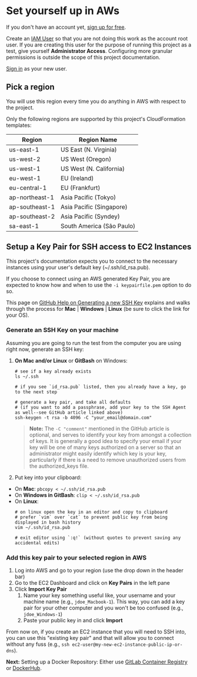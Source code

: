 # Set yourself up in AWs
If you don't have an account yet, [sign up for free](https://aws.amazon.com/free).

Create an [IAM User](http://docs.aws.amazon.com/IAM/latest/UserGuide/getting-started_create-admin-group.html) so that
you are not doing this work as the account root user. If you are creating this user for the purpose of running this project
as a test, give yourself **Administrator Access**. Configuring more granular permissions is outside the scope of this project documentation.

[Sign in](http://docs.aws.amazon.com/IAM/latest/UserGuide/getting-started_how-users-sign-in.html) as your new user.

## Pick a region
You will use this region every time you do anything in AWS with respect to the project. 

Only the following regions are supported by this project's CloudFormation templates:

| Region | Region Name |
| ------ | ----------- |
| us-east-1 | US East (N. Virginia) |
| us-west-2 | US West (Oregon) |
| us-west-1 | US West (N. California) |
| eu-west-1 | EU (Ireland) |
| eu-central-1 | EU (Frankfurt) |
| ap-northeast-1 | Asia Pacific (Tokyo) |
| ap-southeast-1 | Asia Pacific (Singapore) |
| ap-southeast-2 | Asia Pacific (Syndey) |
| sa-east-1 | South America (São Paulo) |

## Setup a Key Pair for SSH access to EC2 Instances
This project's documentation expects you to connect to the necessary instances using your user's default key (~/.ssh/id_rsa.pub).

If you choose to connect using an AWS generated Key Pair, you are expected to know how and when to use the `-i keypairfile.pem` option to do so.

This page on [GitHub Help on Generating a new SSH Key](https://help.github.com/articles/generating-a-new-ssh-key-and-adding-it-to-the-ssh-agent/) 
explains and walks through the process for **Mac** | **Windows** | **Linux** (be sure to click the link for your OS).

### Generate an SSH Key on your machine
Assuming you are going to run the test from the computer you are using right now, generate an SSH key:

1. **On Mac and/or Linux** or **GitBash** on Windows:
    ```shell
    # see if a key already exists
    ls ~/.ssh
    
    # if you see `id_rsa.pub` listed, then you already have a key, go to the next step
    
    # generate a key pair, and take all defaults 
    # (if you want to add a passphrase, add your key to the SSH Agent as well--see GitHub article linked above)
    ssh-keygen -t rsa -b 4096 -C "your_email@domain.com"
    ```
    
    >**Note:** The `-C "comment"` mentioned in the GitHub article is optional, and serves to identify your key from amongst a collection of keys.
    It is generally a good idea to specify your email if your key will be one of many keys authorized on a server so that
    an administrator might easily identify which key is your key, particularly if there is a need to remove unauthorized
    users from the authorized_keys file.

1. Put key into your clipboard:

  * On **Mac**: `pbcopy < ~/.ssh/id_rsa.pub`
  * On **Windows in GitBash**: `clip < ~/.ssh/id_rsa.pub`
  * On **Linux**: 
    ```shell
    # on linux open the key in an editor and copy to clipboard
    # prefer `vim` over `cat` to prevent public key from being displayed in bash history
    vim ~/.ssh/id_rsa.pub
        
    # exit editor using `:q!` (without quotes to prevent saving any accidental edits)
    ```

### Add this key pair to your selected region in AWS

1. Log into AWS and go to your region (use the drop down in the header bar)
1. Go to the EC2 Dashboard and click on **Key Pairs** in the left pane
1. Click **Import Key Pair**
    1. Name your key something useful like, your username and your machine name (e.g., `jdoe_Macbook-1`).
    This way, you can add a key pair for your other computer and you won't be too confused (e.g., `jdoe_Windows-1`)
    1. Paste your public key in and click **Import**
    
From now on, if you create an EC2 instance that you will need to SSH into, you can use this "existing key pair" and that
will allow you to connect without any fuss (e.g., `ssh ec2-user@my-new-ec2-instance-public-ip-or-dns`).

**Next:** Setting up a Docker Repository: Either use [GitLab Container Registry](./02-GitLabRegistry.md) or [DockerHub](./02-DockerHub.md).